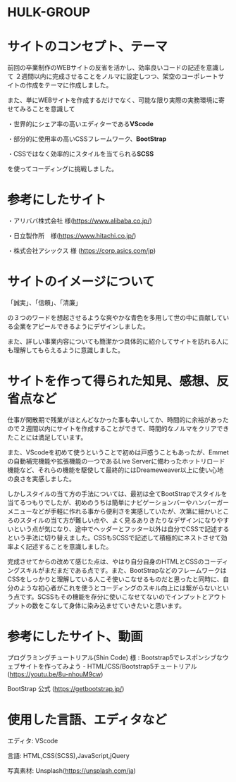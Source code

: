 # HULK-GROUP

# サイトのコンセプト、テーマ

前回の卒業制作のWEBサイトの反省を活かし、効率良いコードの記述を意識して
２週間以内に完成させることをノルマに設定しつつ、架空のコーポレートサイトの作成をテーマに作成しました。

また、単にWEBサイトを作成するだけでなく、可能な限り実際の実務環境に寄せてみることを意識して

・世界的にシェア率の高いエディターである**VScode**

・部分的に使用率の高いCSSフレームワーク、**BootStrap**

・CSSではなく効率的にスタイルを当てられる**SCSS**

を使ってコーディングに挑戦しました。

# 参考にしたサイト

・アリババ株式会社 様(https://www.alibaba.co.jp/)

・日立製作所　様(https://www.hitachi.co.jp/)

・株式会社アシックス 様 (https://corp.asics.com/jp)

# サイトのイメージについて

「誠実」、「信頼」、「清廉」

の３つのワードを想起させるような爽やかな青色を多用して世の中に貢献している企業をアピールできるようにデザインしました。

また、詳しい事業内容についても簡潔かつ具体的に紹介してサイトを訪れる人にも理解してもらえるように意識しました。

# サイトを作って得られた知見、感想、反省点など

仕事が閑散期で残業がほとんどなかった事も幸いしてか、時間的に余裕があったので２週間以内にサイトを作成することができて、時間的なノルマをクリアできたことには満足しています。

また、VScodeを初めて使うということで初めは戸惑うこともあったが、Emmetの自動補完機能や拡張機能の一つであるLive Serverに備わったホットリロード機能など、それらの機能を駆使して最終的にはDreameweaver以上に使い心地の良さを実感しました。

しかしスタイルの当て方の手法については、最初は全てBootStrapでスタイルを当てるつもりでしたが、初めのうちは簡単にナビゲーションバーやハンバーガーメニューなどが手軽に作れる事から便利さを実感していたが、次第に細かいところのスタイルの当て方が難しい点や、よく見るありきたりなデザインになりやすいという点が気になり、途中でヘッダーとフッター以外は自分でCSSで記述するという手法に切り替えました。CSSもSCSSで記述して積極的にネストさせて効率よく記述することを意識しました。

完成させてからの改めて感じた点は、やはり自分自身のHTMLとCSSのコーディングスキルがまだまだである点です。また、BootStrapなどのフレームワークはCSSをしっかりと理解している人こそ使いこなせるものだと思ったと同時に、自分のような初心者がこれを使うとコーディングのスキル向上には繋がらないという点です。SCSSもその機能を存分に使いこなせてないのでインプットとアウトプットの数をこなして身体に染み込ませていきたいと思います。

# 参考にしたサイト、動画

プログラミングチュートリアル(Shin Code) 様 : Bootstrap5でレスポンシブなウェブサイトを作ってみよう - HTML/CSS/Bootstrap5チュートリアル(https://youtu.be/8u-nhouM9cw)

BootStrap 公式 (https://getbootstrap.jp/)

# 使用した言語、エディタなど

エディタ: VScode

言語: HTML,CSS(SCSS),JavaScript,jQuery

写真素材: Unsplash(https://unsplash.com/ja)


